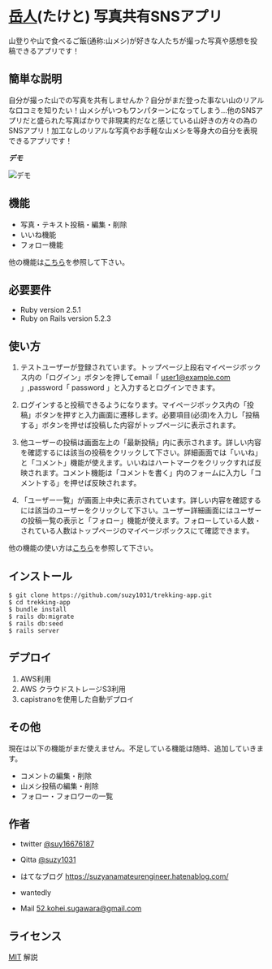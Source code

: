 # [岳人](http://3.114.125.180/)(たけと) 写真共有SNSアプリ

山登りや山で食べるご飯(通称:山メシ)が好きな人たちが撮った写真や感想を投稿できるアプリです！

## 簡単な説明

自分が撮った山での写真を共有しませんか？自分がまだ登った事ない山のリアルな口コミを知りたい！山メシがいつもワンパターンになってしまう...他のSNSアプリだと盛られた写真ばかりで非現実的だなと感じている山好きの方々の為のSNSアプリ！加工なしのリアルな写真やお手軽な山メシを等身大の自分を表現できるアプリです！

***デモ***

![デモ](https://gyazo.com/c6554c37d8f1f11b5a81a390ebafb902/raw)

## 機能

- 写真・テキスト投稿・編集・削除
- いいね機能
- フォロー機能


他の機能は[こちら](http://3.114.125.180/posts/about)を参照して下さい。

## 必要要件

- Ruby version 2.5.1
- Ruby on Rails version 5.2.3

## 使い方

1. テストユーザーが登録されています。トップページ上段右マイページボックス内の「ログイン」ボタンを押してemail「 user1@example.com 」,password「 password 」と入力するとログインできます。

2. ログインすると投稿できるようになります。マイページボックス内の「投稿」ボタンを押すと入力画面に遷移します。必要項目(必須)を入力し「投稿する」ボタンを押せば投稿した内容がトップページに表示されます。

3. 他ユーザーの投稿は画面左上の「最新投稿」内に表示されます。詳しい内容を確認するには該当の投稿をクリックして下さい。詳細画面では「いいね」と「コメント」機能が使えます。いいねはハートマークをクリックすれば反映されます。コメント機能は「コメントを書く」内のフォームに入力し「コメントする」を押せば反映されます。

4. 「ユーザー一覧」が画面上中央に表示されています。詳しい内容を確認するには該当のユーザーをクリックして下さい。ユーザー詳細画面にはユーザーの投稿一覧の表示と「フォロー」機能が使えます。フォローしている人数・されている人数はトップページのマイページボックスにて確認できます。

他の機能の使い方は[こちら](http://3.114.125.180/posts/usage)を参照して下さい。

## インストール

```
$ git clone https://github.com/suzy1031/trekking-app.git
$ cd trekking-app
$ bundle install
$ rails db:migrate
$ rails db:seed
$ rails server
```


## デプロイ

1. AWS利用
2. AWS クラウドストレージS3利用
3. capistranoを使用した自動デプロイ

## その他

現在は以下の機能がまだ使えません。不足している機能は随時、追加していきます。
- コメントの編集・削除
- 山メシ投稿の編集・削除
- フォロー・フォロワーの一覧

## 作者

- twitter
[@suy16676187](https://twitter.com/suzy16676187)

- Qitta
[@suzy1031](https://qiita.com/suzy1031)

- はてなブログ
https://suzyanamateurengineer.hatenablog.com/

- wantedly

- Mail
52.kohei.sugawara@gmail.com

## ライセンス

[MIT](http://TomoakiTANAKA.mit-license.org)</blockquote>
解説
